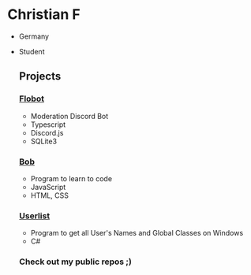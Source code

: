 # Christian F
- Germany
- Student

  ## __Projects__
  ### <a href="https://github.com/Mickhat/FloBot/">Flobot</a>
  - Moderation Discord Bot
  - Typescript
  - Discord.js
  - SQLite3
  ### <a href="https://github.com/filip326/bob/">Bob</a>
  - Program to learn to code
  - JavaScript
  - HTML, CSS
   ### <a href="https://github.com/filip326/Schulliste">Userlist</a>
  - Program to get all User's Names and Global Classes on Windows
  - C#
  ### Check out my public repos ;)
